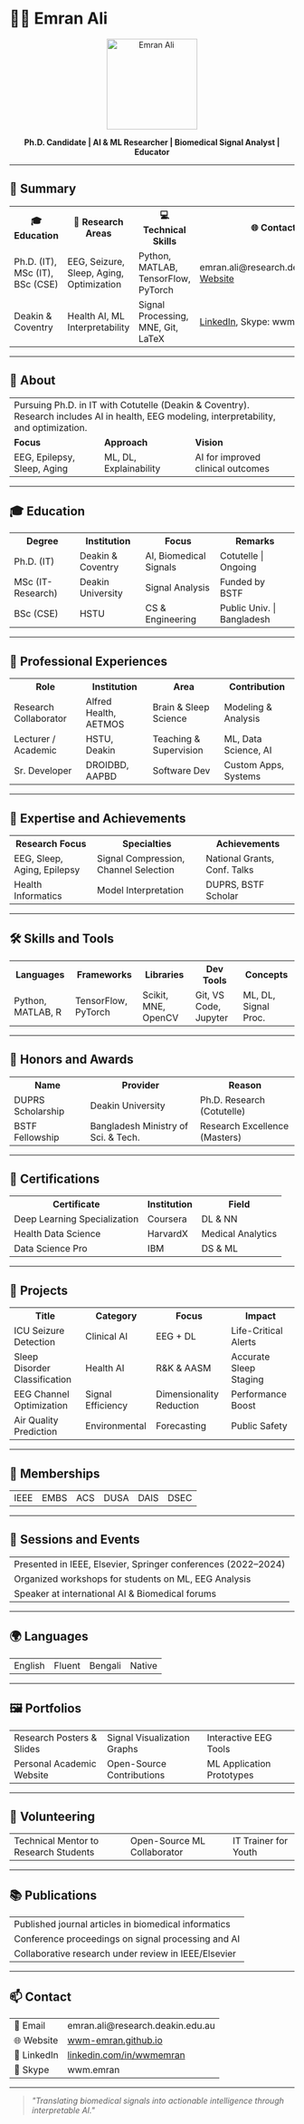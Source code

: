 # 👨‍💻 Emran Ali

<p align="center">
  <img src="./Emran%20Ali%20-%20Personal%20Website_files/emran-ali-pp.jpg" width="160" alt="Emran Ali"/>
</p>

<p align="center"><strong>Ph.D. Candidate | AI & ML Researcher | Biomedical Signal Analyst | Educator</strong></p>

---

## 🔑 Summary

<table>
<tr><th>🎓 Education</th><th>🔬 Research Areas</th><th>💻 Technical Skills</th><th>🌐 Contact</th></tr>
<tr>
<td>Ph.D. (IT), MSc (IT), BSc (CSE)</td>
<td>EEG, Seizure, Sleep, Aging, Optimization</td>
<td>Python, MATLAB, TensorFlow, PyTorch</td>
<td>emran.ali@research.deakin.edu.au<br><a href="https://wwm-emran.github.io">Website</a></td>
</tr>
<tr>
<td>Deakin & Coventry</td>
<td>Health AI, ML Interpretability</td>
<td>Signal Processing, MNE, Git, LaTeX</td>
<td><a href="https://linkedin.com/in/wwmemran">LinkedIn</a>, Skype: wwm.emran</td>
</tr>
</table>

---

## 🧠 About

<table>
<tr><td colspan="3">Pursuing Ph.D. in IT with Cotutelle (Deakin & Coventry). Research includes AI in health, EEG modeling, interpretability, and optimization.</td></tr>
<tr><td><strong>Focus</strong></td><td><strong>Approach</strong></td><td><strong>Vision</strong></td></tr>
<tr>
<td>EEG, Epilepsy, Sleep, Aging</td>
<td>ML, DL, Explainability</td>
<td>AI for improved clinical outcomes</td>
</tr>
</table>

---

## 🎓 Education

<table>
<tr><th>Degree</th><th>Institution</th><th>Focus</th><th>Remarks</th></tr>
<tr>
<td>Ph.D. (IT)</td>
<td>Deakin & Coventry</td>
<td>AI, Biomedical Signals</td>
<td>Cotutelle | Ongoing</td>
</tr>
<tr>
<td>MSc (IT-Research)</td>
<td>Deakin University</td>
<td>Signal Analysis</td>
<td>Funded by BSTF</td>
</tr>
<tr>
<td>BSc (CSE)</td>
<td>HSTU</td>
<td>CS & Engineering</td>
<td>Public Univ. | Bangladesh</td>
</tr>
</table>

---

## 💼 Professional Experiences

<table>
<tr><th>Role</th><th>Institution</th><th>Area</th><th>Contribution</th></tr>
<tr>
<td>Research Collaborator</td>
<td>Alfred Health, AETMOS</td>
<td>Brain & Sleep Science</td>
<td>Modeling & Analysis</td>
</tr>
<tr>
<td>Lecturer / Academic</td>
<td>HSTU, Deakin</td>
<td>Teaching & Supervision</td>
<td>ML, Data Science, AI</td>
</tr>
<tr>
<td>Sr. Developer</td>
<td>DROIDBD, AAPBD</td>
<td>Software Dev</td>
<td>Custom Apps, Systems</td>
</tr>
</table>

---

## 🌟 Expertise and Achievements

<table>
<tr><th>Research Focus</th><th>Specialties</th><th>Achievements</th></tr>
<tr>
<td>EEG, Sleep, Aging, Epilepsy</td>
<td>Signal Compression, Channel Selection</td>
<td>National Grants, Conf. Talks</td>
</tr>
<tr>
<td>Health Informatics</td>
<td>Model Interpretation</td>
<td>DUPRS, BSTF Scholar</td>
</tr>
</table>

---

## 🛠 Skills and Tools

<table>
<tr><th>Languages</th><th>Frameworks</th><th>Libraries</th><th>Dev Tools</th><th>Concepts</th></tr>
<tr>
<td>Python, MATLAB, R</td>
<td>TensorFlow, PyTorch</td>
<td>Scikit, MNE, OpenCV</td>
<td>Git, VS Code, Jupyter</td>
<td>ML, DL, Signal Proc.</td>
</tr>
</table>

---

## 🏅 Honors and Awards

<table>
<tr><th>Name</th><th>Provider</th><th>Reason</th></tr>
<tr>
<td>DUPRS Scholarship</td>
<td>Deakin University</td>
<td>Ph.D. Research (Cotutelle)</td>
</tr>
<tr>
<td>BSTF Fellowship</td>
<td>Bangladesh Ministry of Sci. & Tech.</td>
<td>Research Excellence (Masters)</td>
</tr>
</table>

---

## 📜 Certifications

<table>
<tr><th>Certificate</th><th>Institution</th><th>Field</th></tr>
<tr>
<td>Deep Learning Specialization</td>
<td>Coursera</td>
<td>DL & NN</td>
</tr>
<tr>
<td>Health Data Science</td>
<td>HarvardX</td>
<td>Medical Analytics</td>
</tr>
<tr>
<td>Data Science Pro</td>
<td>IBM</td>
<td>DS & ML</td>
</tr>
</table>

---

## 🚀 Projects

<table>
<tr><th>Title</th><th>Category</th><th>Focus</th><th>Impact</th></tr>
<tr>
<td>ICU Seizure Detection</td>
<td>Clinical AI</td>
<td>EEG + DL</td>
<td>Life-Critical Alerts</td>
</tr>
<tr>
<td>Sleep Disorder Classification</td>
<td>Health AI</td>
<td>R&K & AASM</td>
<td>Accurate Sleep Staging</td>
</tr>
<tr>
<td>EEG Channel Optimization</td>
<td>Signal Efficiency</td>
<td>Dimensionality Reduction</td>
<td>Performance Boost</td>
</tr>
<tr>
<td>Air Quality Prediction</td>
<td>Environmental</td>
<td>Forecasting</td>
<td>Public Safety</td>
</tr>
</table>

---

## 🧾 Memberships

<table>
<tr><td>IEEE</td><td>EMBS</td><td>ACS</td><td>DUSA</td><td>DAIS</td><td>DSEC</td></tr>
</table>

---

## 🎤 Sessions and Events

<table>
<tr><td>Presented in IEEE, Elsevier, Springer conferences (2022–2024)</td></tr>
<tr><td>Organized workshops for students on ML, EEG Analysis</td></tr>
<tr><td>Speaker at international AI & Biomedical forums</td></tr>
</table>

---

## 🌍 Languages

<table>
<tr><td>English</td><td>Fluent</td><td>Bengali</td><td>Native</td></tr>
</table>

---

## 🖼 Portfolios

<table>
<tr><td>Research Posters & Slides</td><td>Signal Visualization Graphs</td><td>Interactive EEG Tools</td></tr>
<tr><td>Personal Academic Website</td><td>Open-Source Contributions</td><td>ML Application Prototypes</td></tr>
</table>

---

## 🙌 Volunteering

<table>
<tr><td>Technical Mentor to Research Students</td><td>Open-Source ML Collaborator</td><td>IT Trainer for Youth</td></tr>
</table>

---

## 📚 Publications

<table>
<tr><td>Published journal articles in biomedical informatics</td></tr>
<tr><td>Conference proceedings on signal processing and AI</td></tr>
<tr><td>Collaborative research under review in IEEE/Elsevier</td></tr>
</table>

---

## 📫 Contact

<table>
<tr><td>📧 Email</td><td>emran.ali@research.deakin.edu.au</td></tr>
<tr><td>🌐 Website</td><td><a href="https://wwm-emran.github.io">wwm-emran.github.io</a></td></tr>
<tr><td>💼 LinkedIn</td><td><a href="https://linkedin.com/in/wwmemran">linkedin.com/in/wwmemran</a></td></tr>
<tr><td>💬 Skype</td><td>wwm.emran</td></tr>
</table>

---

> *"Translating biomedical signals into actionable intelligence through interpretable AI."*



